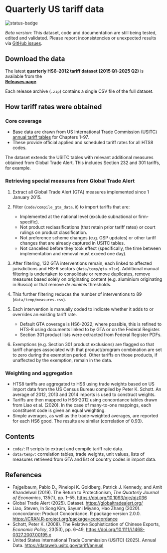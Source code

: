 # Quarterly US tariff data

![status-badge](https://img.shields.io/badge/status-beta-orange.svg)

*Beta version:* This dataset, code and documentation are still being tested, edited and validated. Please report inconsistencies or unexpected results via [GitHub issues](../../issues).

## Download the data

The latest **quarterly HS6–2012 tariff dataset (2015 Q1–2025 Q2)** is available from the\
[**Releases page**](https://github.com/sjhardwick/us_tariff_data/releases).

Each release archive (`.zip`) contains a single CSV file of the full dataset.

## How tariff rates were obtained

### Core coverage

-   Base data are drawn from US International Trade Commission (USITC) [annual tariff tables](https://dataweb.usitc.gov/tariff/annual) for Chapters 1–97.
-   These provide official applied and scheduled tariff rates for all HTS8 codes.

The dataset extends the USITC tables with relevant additional measures obtained from Global Trade Alert. This includes Section 232 and 301 tariffs, for example.

### Retrieving special measures from Global Trade Alert

1.  Extract all Global Trade Alert (GTA) measures implemented since 1 January 2015.

2.  Filter (`code/compile_gta_data.R`) to import tariffs that are:

    -   Implemented at the national level (exclude subnational or firm-specific).
    -   Not product reclassifications (that retain prior tariff rates) or court rulings on product classification.
    -   Not preference scheme changes (e.g. GSP updates) or other tariff changes that are already captured in USITC tables.
    -   Not cancelled before they took effect (specifically, the time between implementation and removal must exceed one day).

3.  After filtering, 132 GTA interventions remain, each linked to affected jurisdictions and HS-6 sectors (`data/temp/gta.xlsx`). Additional manual filtering is undertaken to consolidate or remove duplicates, remove measures based solely on originating content (e.g. aluminium originating in Russia) or that remove *de minimis* thresholds.

4.  This further filtering reduces the number of interventions to 89 (`data/temp/measures.csv`).

5.  Each intervention is manually coded to indicate whether it adds to or overrides an existing tariff rate.

    -   Default GTA coverage is HS6-2022; where possible, this is refined to HTS-8 using documents linked to by GTA or on the Federal Register.
    -   Section 301 product lists were extracted from Federal Register PDFs.

6.  Exemptions (e.g. Section 301 product exclusions) are flagged so that tariff changes associated with that product/program combination are set to zero during the exemption period. Other tariffs on those products, if unaffected by the exemption, remain in the data.

### Weighting and aggregation

-   HTS8 tariffs are aggregated to HS6 using trade weights based on US import data from the US Census Bureau compiled by Peter K. Schott. An average of 2012, 2013 and 2014 imports is used to construct weights.
-   Tariffs are then mapped to HS6-2012 using concordance tables drawn from Liao et al. (2020). In the case of many-to-one mappings, each constituent code is given an equal weighting.
-   Simple averages, as well as the trade-weighted averages, are reported for each HS6 good. The results are similar (correlation of 0.93).

## Contents

-   `code/`: R scripts to extract and compile tariff rate data.
-   `data/temp/`: correlation tables, trade weights, unit values, lists of measures retrieved from GTA and list of country codes in import data.

## References

-   Fajgelbaum, Pablo D., Pinelopi K. Goldberg, Patrick J. Kennedy, and Amit Khandelwal (2019). The Return to Protectionism, *The Quarterly Journal of Economics*, 135(1), pp. 1–55, <https://doi.org/10.1093/qje/qjz036>
-   Global Trade Alert (2025). Dataset. <https://globaltradealert.org/>
-   Liao, Steven, In Song Kim, Sayumi Miyano, Hao Zhang (2020). concordance: Product Concordance. R package version 2.0.0. <https://CRAN.R-project.org/package=concordance>
-   Schott, Peter K. (2008). The Relative Sophistication of Chinese Exports, *Economic Policy*, 23(53), pp. 6–49, <https://doi.org/10.1111/j.1468-0327.2007.00195.x>
-   United States International Trade Commission (USITC) (2025). Annual Data. <https://dataweb.usitc.gov/tariff/annual>

